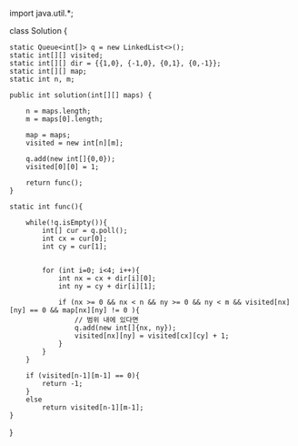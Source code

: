 import java.util.*;

class Solution {

    static Queue<int[]> q = new LinkedList<>();
    static int[][] visited;
    static int[][] dir = {{1,0}, {-1,0}, {0,1}, {0,-1}};
    static int[][] map;
    static int n, m;
    
    public int solution(int[][] maps) {
        
        n = maps.length;
        m = maps[0].length;
        
        map = maps;
        visited = new int[n][m];
        
        q.add(new int[]{0,0});
        visited[0][0] = 1;
        
        return func();
    }
    
    static int func(){
        
        while(!q.isEmpty()){
            int[] cur = q.poll();
            int cx = cur[0];
            int cy = cur[1];
            
            
            for (int i=0; i<4; i++){
                int nx = cx + dir[i][0];
                int ny = cy + dir[i][1];
                
                if (nx >= 0 && nx < n && ny >= 0 && ny < m && visited[nx][ny] == 0 && map[nx][ny] != 0 ){
                    // 범위 내에 있다면
                    q.add(new int[]{nx, ny});
                    visited[nx][ny] = visited[cx][cy] + 1;
                }
            }
        }
        
        if (visited[n-1][m-1] == 0){
            return -1;
        }
        else 
            return visited[n-1][m-1];
    }
}